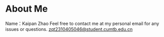 # About Me

Name：Kaipan Zhao
Feel free to contact me at my personal email for any issues or questions.
zqt2310405046@student.cumtb.edu.cn
